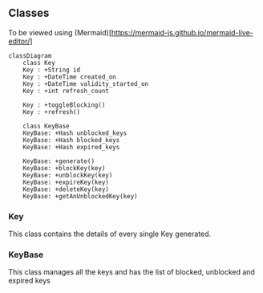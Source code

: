 ## Classes

To be viewed using (Mermaid)[https://mermaid-js.github.io/mermaid-live-editor/]

```mermaid
classDiagram
	class Key
	Key : +String id
	Key : +DateTime created_on
	Key : +DateTime validity_started_on
	Key : +int refresh_count

	Key : +toggleBlocking()
	Key : +refresh()

	class KeyBase
	KeyBase: +Hash unblocked_keys
	KeyBase: +Hash blocked_keys
	KeyBase: +Hash expired_keys

	KeyBase: +generate()
	KeyBase: +blockKey(key)
	KeyBase: +unblockKey(key)
	KeyBase: +expireKey(key)
	KeyBase: +deleteKey(key)
	KeyBase: +getAnUnblockedKey(key)
```

### Key

This class contains the details of every single Key generated.

### KeyBase

This class manages all the keys and has the list of blocked, unblocked and expired keys
